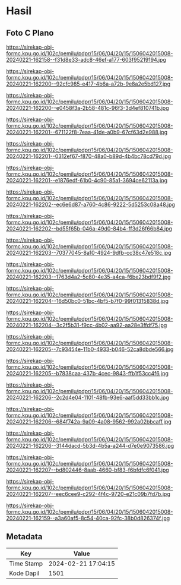 # Hasil

## Foto C Plano

https://sirekap-obj-formc.kpu.go.id/102c/pemilu/pdpr/15/06/04/20/15/1506042015008-20240221-162158--f31d8e33-adc8-46ef-a177-603f95219194.jpg

https://sirekap-obj-formc.kpu.go.id/102c/pemilu/pdpr/15/06/04/20/15/1506042015008-20240221-162200--92cfc985-e417-4b6a-a72b-9e8a2e5bd127.jpg

https://sirekap-obj-formc.kpu.go.id/102c/pemilu/pdpr/15/06/04/20/15/1506042015008-20240221-162200--e0458f3a-2b58-481c-96f3-3d4ef810741b.jpg

https://sirekap-obj-formc.kpu.go.id/102c/pemilu/pdpr/15/06/04/20/15/1506042015008-20240221-162201--671122f8-7eaa-41de-a0b9-67cf63d2e988.jpg

https://sirekap-obj-formc.kpu.go.id/102c/pemilu/pdpr/15/06/04/20/15/1506042015008-20240221-162201--0312ef67-f870-48a0-b89d-4b4bc78cd79d.jpg

https://sirekap-obj-formc.kpu.go.id/102c/pemilu/pdpr/15/06/04/20/15/1506042015008-20240221-162201--e1876edf-61b0-4c90-85a1-3694ce62113a.jpg

https://sirekap-obj-formc.kpu.go.id/102c/pemilu/pdpr/15/06/04/20/15/1506042015008-20240221-162202--ec6e6d87-a760-4c86-9222-5d5253c08a48.jpg

https://sirekap-obj-formc.kpu.go.id/102c/pemilu/pdpr/15/06/04/20/15/1506042015008-20240221-162202--bd55f65b-046a-49d0-84b4-ff3d26f66b84.jpg

https://sirekap-obj-formc.kpu.go.id/102c/pemilu/pdpr/15/06/04/20/15/1506042015008-20240221-162203--70377045-8a10-4924-9dfb-cc38c47e518c.jpg

https://sirekap-obj-formc.kpu.go.id/102c/pemilu/pdpr/15/06/04/20/15/1506042015008-20240221-162203--1763d4a2-5c80-4e35-a4ca-f6be23bdf9f2.jpg

https://sirekap-obj-formc.kpu.go.id/102c/pemilu/pdpr/15/06/04/20/15/1506042015008-20240221-162204--16d50bc0-51bc-4bf5-b7f0-99f01315838d.jpg

https://sirekap-obj-formc.kpu.go.id/102c/pemilu/pdpr/15/06/04/20/15/1506042015008-20240221-162204--3c2f5b31-f9cc-4b02-aa92-aa28e3ffdf75.jpg

https://sirekap-obj-formc.kpu.go.id/102c/pemilu/pdpr/15/06/04/20/15/1506042015008-20240221-162205--7c93454e-11b0-4933-b046-52ca8dbde566.jpg

https://sirekap-obj-formc.kpu.go.id/102c/pemilu/pdpr/15/06/04/20/15/1506042015008-20240221-162205--b7838caa-437b-4cec-9843-ffb1f53cc4f6.jpg

https://sirekap-obj-formc.kpu.go.id/102c/pemilu/pdpr/15/06/04/20/15/1506042015008-20240221-162206--2c2d4e04-1101-48fb-93e6-aaf5dd33bb1c.jpg

https://sirekap-obj-formc.kpu.go.id/102c/pemilu/pdpr/15/06/04/20/15/1506042015008-20240221-162206--684f742a-9a09-4a08-9562-992a02bbcaff.jpg

https://sirekap-obj-formc.kpu.go.id/102c/pemilu/pdpr/15/06/04/20/15/1506042015008-20240221-162206--3144dacd-5b3d-4b5a-a244-d7e0e9073586.jpg

https://sirekap-obj-formc.kpu.go.id/102c/pemilu/pdpr/15/06/04/20/15/1506042015008-20240221-162207--bd802446-8aab-4660-bf83-f6bfdfc6f041.jpg

https://sirekap-obj-formc.kpu.go.id/102c/pemilu/pdpr/15/06/04/20/15/1506042015008-20240221-162207--eec6cee9-c292-4f4c-9720-e21c09b7fd7b.jpg

https://sirekap-obj-formc.kpu.go.id/102c/pemilu/pdpr/15/06/04/20/15/1506042015008-20240221-162159--a3a60af5-8c54-40ca-92fc-38b0d826374f.jpg


## Metadata

| Key        | Value               |
| ---------- | ------------------- |
| Time Stamp | 2024-02-21 17:04:15 |
| Kode Dapil | 1501                |



